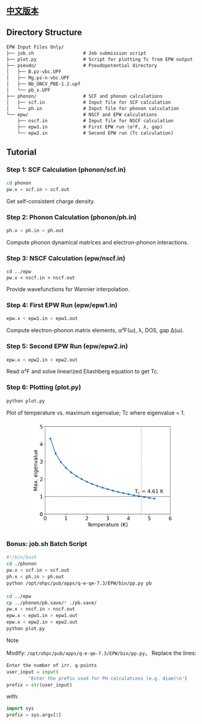## **[中文版本](https://www.misaraty.com/2024-09-26_qetool/)**

## Directory Structure

```shell
EPW Input Files Only/
├── job.sh                  # Job submission script
├── plot.py                 # Script for plotting Tc from EPW output
├── pseudo/                 # Pseudopotential directory
│   ├── B.pz-vbc.UPF
│   ├── Mg.pz-n-vbc.UPF
│   ├── Nb_ONCV_PBE-1.2.upf
│   └── pb_s.UPF
├── phonon/                 # SCF and phonon calculations
│   ├── scf.in              # Input file for SCF calculation
│   └── ph.in               # Input file for phonon calculation
└── epw/                    # NSCF and EPW calculations
    ├── nscf.in             # Input file for NSCF calculation
    ├── epw1.in             # First EPW run (α²F, λ, gap)
    └── epw2.in             # Second EPW run (Tc calculation)
```

## Tutorial

### Step 1: SCF Calculation (phonon/scf.in)
```bash
cd phonon
pw.x < scf.in > scf.out
```
Get self-consistent charge density.

### Step 2: Phonon Calculation (phonon/ph.in)
```bash
ph.x < ph.in > ph.out
```
Compute phonon dynamical matrices and electron-phonon interactions.

### Step 3: NSCF Calculation (epw/nscf.in)
```
cd ../epw
pw.x < nscf.in > nscf.out
```
Provide wavefunctions for Wannier interpolation.

### Step 4: First EPW Run (epw/epw1.in)
```bash
epw.x < epw1.in > epw1.out
```
Compute electron-phonon matrix elements, α²F(ω), λ, DOS, gap Δ(ω).

### Step 5: Second EPW Run (epw/epw2.in)
```bash
epw.x < epw2.in > epw2.out
```
Read α²F and solve linearized Eliashberg equation to get Tc.

### Step 6: Plotting (plot.py)
```bash
python plot.py
```
Plot of temperature vs. maximum eigenvalue; Tc where eigenvalue = 1.

<div align="center">
  <img src="./Calculating%20Superconducting%20Tc%20with%20EPW/EPW%20Full%20Calculation/epw/tc.jpg" width="75%"/>
</div>

### Bonus: job.sh Batch Script

```bash
#!/bin/bash
cd ./phonon
pw.x < scf.in > scf.out
ph.x < ph.in > ph.out
python /opt/ohpc/pub/apps/q-e-qe-7.3/EPW/bin/pp.py pb

cd ../epw
cp ../phonon/pb.save/* ./pb.save/
pw.x < nscf.in > nscf.out
epw.x < epw1.in > epw1.out
epw.x < epw2.in > epw2.out
python plot.py
```

> [!NOTE]
> Modify: `/opt/ohpc/pub/apps/q-e-qe-7.3/EPW/bin/pp.py`，
> Replace the lines:
> ```python
> Enter the number of irr. q-points
> user_input = input(
>         'Enter the prefix used for PH calculations (e.g. diam)\n')
> prefix = str(user_input)
> ```
> with:
> ```python
> import sys
> prefix = sys.argv[1]
> ```
